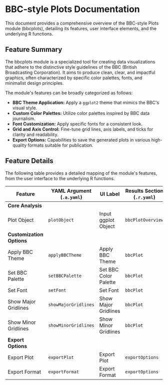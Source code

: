 # BBC-style Plots Documentation

This document provides a comprehensive overview of the BBC-style Plots module (bbcplots), detailing its features, user interface elements, and the underlying R functions.

## Feature Summary

The bbcplots module is a specialized tool for creating data visualizations that adhere to the distinctive style guidelines of the BBC (British Broadcasting Corporation). It aims to produce clean, clear, and impactful graphics, often characterized by specific color palettes, fonts, and minimalist design principles.

The module's features can be broadly categorized as follows:

*   **BBC Theme Application:** Apply a `ggplot2` theme that mimics the BBC's visual style.
*   **Custom Color Palettes:** Utilize color palettes inspired by BBC data journalism.
*   **Font Customization:** Apply specific fonts for a consistent look.
*   **Grid and Axis Control:** Fine-tune grid lines, axis labels, and ticks for clarity and readability.
*   **Export Options:** Capabilities to save the generated plots in various high-quality formats suitable for publication.

## Feature Details

The following table provides a detailed mapping of the module's features, from the user interface to the underlying R functions.

| Feature                          | YAML Argument (`.a.yaml`)      | UI Label                               | Results Section (`.r.yaml`)         | R Function (`.b.R`)                  |
| -------------------------------- | ------------------------------ | -------------------------------------- | ----------------------------------- | ------------------------------------ |
| **Core Analysis**                |                                |                                        |                                     |                                      |
| Plot Object                      | `plotObject`                   | Input ggplot Object                    | `bbcPlotOverview`                   | `.processBBCPlot`                    |
| **Customization Options**        |                                |                                        |                                     |                                      |
| Apply BBC Theme                  | `applyBBCTheme`                | Apply BBC Theme                        | `bbcPlot`                           | `.applyBBCTheme`                     |
| Set BBC Palette                  | `setBBCPalette`                | Set BBC Color Palette                  | `bbcPlot`                           | `.setBBCPalette`                     |
| Set Font                         | `setFont`                      | Set Font                               | `bbcPlot`                           | `.setFont`                           |
| Show Major Gridlines             | `showMajorGridlines`           | Show Major Gridlines                   | `bbcPlot`                           | `.setGridlines`                      |
| Show Minor Gridlines             | `showMinorGridlines`           | Show Minor Gridlines                   | `bbcPlot`                           | `.setGridlines`                      |
| **Export Options**               |                                |                                        |                                     |                                      |
| Export Plot                      | `exportPlot`                   | Export Plot                            | `exportOptions`                     | `.exportBBCPlot`                     |
| Export Format                    | `exportFormat`                 | Export Format                          | `exportOptions`                     | `.exportBBCPlot`                     |